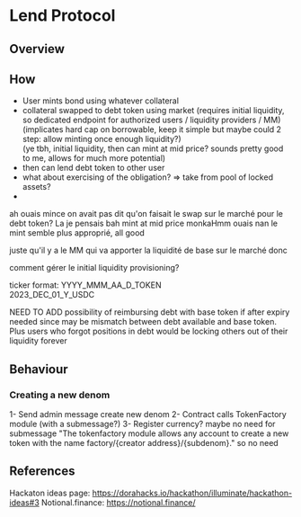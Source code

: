 # Lend Protocol  

## Overview  



## How  

- User mints bond using whatever collateral  
- collateral swapped to debt token using market (requires initial liquidity, so dedicated endpoint for authorized users / liquidity providers / MM)   
(implicates hard cap on borrowable, keep it simple but maybe could 2 step: allow minting once enough liquidity?)  
(ye tbh, initial liquidity, then can mint at mid price? sounds pretty good to me, allows for much more potential)    
- then can lend debt token to other user  
- what about exercising of the obligation? => take from pool of locked assets?   
- 

ah ouais mince on avait pas dit qu'on faisait le swap sur le marché pour le debt token?
La je pensais bah mint at mid price monkaHmm
ouais nan le mint semble plus approprié, all good  

juste qu'il y a le MM qui va apporter la liquidité de base sur le marché donc 


comment gérer le initial liquidity provisioning?  


ticker format: YYYY_MMM_AA_D_TOKEN   
2023_DEC_01_Y_USDC   


NEED TO ADD possibility of reimbursing debt with base token if after expiry 
needed since may be mismatch between debt available and base token. Plus users who forgot positions in debt would be locking others out of their liquidity forever  


## Behaviour  

### Creating a new denom  

1- Send admin message create new denom
2- Contract calls TokenFactory module (with a submessage?) 
3- Register currency? maybe no need for submessage 
"The tokenfactory module allows any account to create a new token with the name factory/{creator address}/{subdenom}."
so no need 


## References  

Hackaton ideas page: https://dorahacks.io/hackathon/illuminate/hackathon-ideas#3
Notional.finance: https://notional.finance/  

